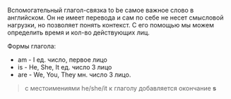 Вспомогательный глагол-связка to be самое важное слово в английском. Он не имеет перевода и сам по себе не несет смысловой нагрузки, но позволяет понять контекст. С его помощью мы можем определить время и кол-во действующих лиц.

Формы глагола:
- am - I ед. число, первое лицо
- is - He, She, It ед. число 3 лицо
- are - We, You, They мн. число 3 лицо.

> с местоимениями he/she/it к глаголу добавляется окончание **s**

